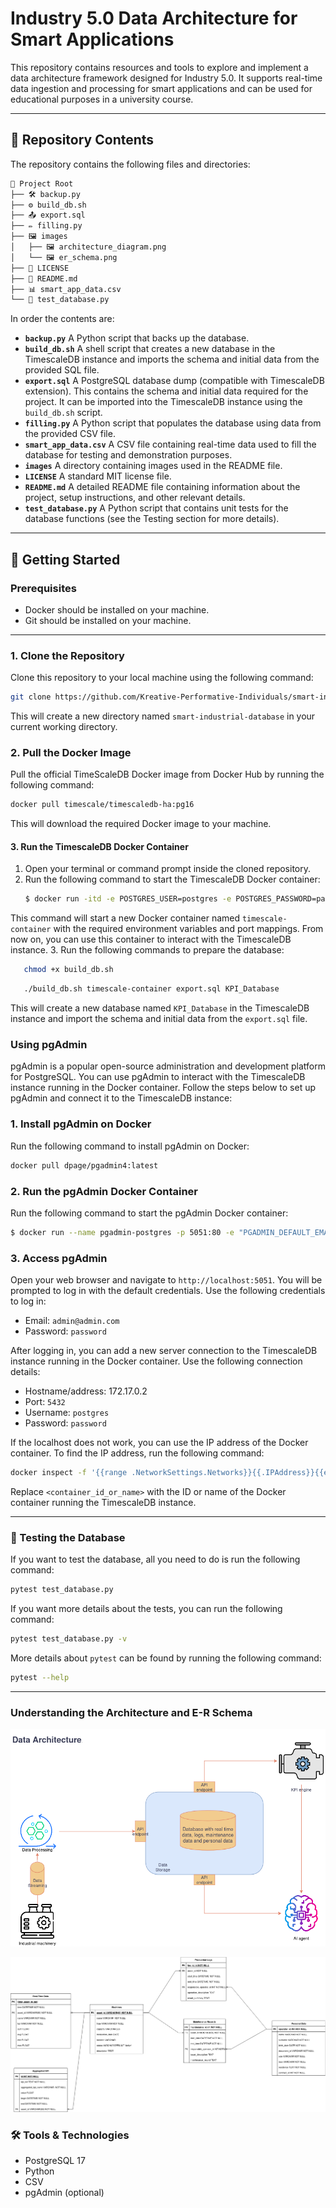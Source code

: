 # Industry 5.0 Data Architecture for Smart Applications

This repository contains resources and tools to explore and implement a data architecture framework designed for Industry 5.0. It supports real-time data ingestion and processing for smart applications and can be used for educational purposes in a university course.

---

## 📁 Repository Contents

The repository contains the following files and directories:
```bash
📂 Project Root
├── 🛠️ backup.py
├── ⚙️ build_db.sh
├── 📤 export.sql
├── ✏️ filling.py
├── 🖼️ images
│   ├── 🖼️ architecture_diagram.png
│   └── 🖼️ er_schema.png
├── 📜 LICENSE
├── 📖 README.md
├── 📊 smart_app_data.csv
└── 🧪 test_database.py
```
In order the contents are:
- **`backup.py`**
A Python script that backs up the database.
- **`build_db.sh`**
A shell script that creates a new database in the TimescaleDB instance and imports the schema and initial data from the provided SQL file.
- **`export.sql`**
A PostgreSQL database dump (compatible with TimescaleDB extension). This contains the schema and initial data required for the project. It can be imported into the TimescaleDB instance using the `build_db.sh` script.
- **`filling.py`**
A Python script that populates the database using data from the provided CSV file.
- **`smart_app_data.csv`**
   A CSV file containing real-time data used to fill the database for testing and demonstration purposes.
- **`images`**
   A directory containing images used in the README file.
- **`LICENSE`**
   A standard MIT license file.
- **`README.md`**
   A detailed README file containing information about the project, setup instructions, and other relevant details.
- **`test_database.py`**
   A Python script that contains unit tests for the database functions (see the Testing section for more details).
---

## 🚀 Getting Started

### Prerequisites

- Docker should be installed on your machine.
- Git should be installed on your machine.

---

### 1. Clone the Repository

Clone this repository to your local machine using the following command:

```bash
git clone https://github.com/Kreative-Performative-Individuals/smart-industrial-database
```

This will create a new directory named `smart-industrial-database` in your current working directory.

### 2. Pull the Docker Image

Pull the official TimeScaleDB Docker image from Docker Hub by running the following command:

```bash
docker pull timescale/timescaledb-ha:pg16
```

This will download the required Docker image to your machine.

#### 3. Run the TimescaleDB Docker Container

1. Open your terminal or command prompt inside the cloned repository.
2. Run the following command to start the TimescaleDB Docker container:
   ```bash
   $ docker run -itd -e POSTGRES_USER=postgres -e POSTGRES_PASSWORD=password -p 5432:5432 -v ./data:/var/lib/postgresql/data --name timescale-container timescale/timescaledb-ha:pg16
   ```

This command will start a new Docker container named `timescale-container` with the required environment variables and port mappings. From now on, you can use this container to interact with the TimescaleDB instance.
3. Run the following commands to prepare the database:

```bash
   chmod +x build_db.sh
```

```bash
   ./build_db.sh timescale-container export.sql KPI_Database
```

This will create a new database named `KPI_Database` in the TimescaleDB instance and import the schema and initial data from the `export.sql` file.

### Using pgAdmin

pgAdmin is a popular open-source administration and development platform for PostgreSQL. You can use pgAdmin to interact with the TimescaleDB instance running in the Docker container. Follow the steps below to set up pgAdmin and connect it to the TimescaleDB instance:

### 1. Install pgAdmin on Docker

Run the following command to install pgAdmin on Docker:

```bash
docker pull dpage/pgadmin4:latest
```

### 2. Run the pgAdmin Docker Container

Run the following command to start the pgAdmin Docker container:

```bash
$ docker run --name pgadmin-postgres -p 5051:80 -e "PGADMIN_DEFAULT_EMAIL=admin@admin.com" -e "PGADMIN_DEFAULT_PASSWORD=password" -d dpage/pgadmin4
```

### 3. Access pgAdmin

Open your web browser and navigate to `http://localhost:5051`. You will be prompted to log in with the default credentials. Use the following credentials to log in:

- Email: `admin@admin.com`
- Password: `password`

After logging in, you can add a new server connection to the TimescaleDB instance running in the Docker container. Use the following connection details:

- Hostname/address: 172.17.0.2
- Port: `5432`
- Username: `postgres`
- Password: `password`

If the localhost does not work, you can use the IP address of the Docker container. To find the IP address, run the following command:

```bash
docker inspect -f '{{range .NetworkSettings.Networks}}{{.IPAddress}}{{end}}' <container_id_or_name>
```

Replace `<container_id_or_name>` with the ID or name of the Docker container running the TimescaleDB instance.

---
### 🧪 Testing the Database
If you want to test the database, all you need to do is run the following command:

```bash
pytest test_database.py
```
If you want more details about the tests, you can run the following command:

```bash
pytest test_database.py -v
```
More details about `pytest` can be found by running the following command:

```bash
pytest --help
```
---

### Understanding the Architecture and E-R Schema

![The following architecture Diagram shows the overall design of the Industry 5.0 data architecture, including real-time data flows and processing pipelines.](images/architecture_diagram.png)

![The following E-R Diagram Illustrates the relationships between entities in the database.](images/er_schema.png)

### 🛠️ Tools & Technologies

- PostgreSQL 17
- Python
- CSV
- pgAdmin (optional)
